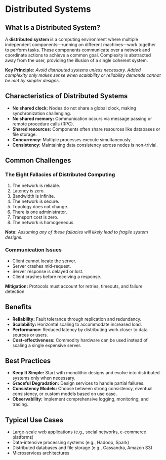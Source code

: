 # Distributed Systems

## What Is a Distributed System?

A **distributed system** is a computing environment where multiple independent components—running on different machines—work together to perform tasks. These components communicate over a network and coordinate actions to achieve a common goal. Complexity is abstracted away from the user, providing the illusion of a single coherent system.

**Key Principle:**
_Avoid distributed systems unless necessary. Added complexity only makes sense when scalability or reliability demands cannot be met by simpler designs._

## Characteristics of Distributed Systems

- **No shared clock:** Nodes do not share a global clock, making synchronization challenging.
- **No shared memory:** Communication occurs via message passing or remote procedure calls (RPC).
- **Shared resources:** Components often share resources like databases or file storage.
- **Concurrency:** Multiple processes execute simultaneously.
- **Consistency:** Maintaining data consistency across nodes is non-trivial.

## Common Challenges

### The Eight Fallacies of Distributed Computing

1. The network is reliable.
2. Latency is zero.
3. Bandwidth is infinite.
4. The network is secure.
5. Topology does not change.
6. There is one administrator.
7. Transport cost is zero.
8. The network is homogeneous.

**Note:**
_Assuming any of these fallacies will likely lead to fragile system designs._

### Communication Issues

- Client cannot locate the server.
- Server crashes mid-request.
- Server response is delayed or lost.
- Client crashes before receiving a response.

**Mitigation:**
Protocols must account for retries, timeouts, and failure detection.

## Benefits

- **Reliability:** Fault tolerance through replication and redundancy.
- **Scalability:** Horizontal scaling to accommodate increased load.
- **Performance:** Reduced latency by distributing work closer to data sources or users.
- **Cost-effectiveness:** Commodity hardware can be used instead of scaling a single expensive server.

## Best Practices

- **Keep It Simple:** Start with monolithic designs and evolve into distributed systems only when necessary.
- **Graceful Degradation:** Design services to handle partial failures.
- **Consistency Models:** Choose between strong consistency, eventual consistency, or custom models based on use case.
- **Observability:** Implement comprehensive logging, monitoring, and tracing.

## Typical Use Cases

- Large-scale web applications (e.g., social networks, e-commerce platforms)
- Data-intensive processing systems (e.g., Hadoop, Spark)
- Distributed databases and file storage (e.g., Cassandra, Amazon S3)
- Microservices architectures
